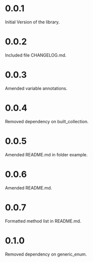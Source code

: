 # 0.0.1

Initial Version of the library.

# 0.0.2

Included file CHANGELOG.md.

# 0.0.3

Amended variable annotations.

# 0.0.4

Removed dependency on built_collection.

# 0.0.5

Amended README.md in folder example.

# 0.0.6

Amended README.md.

# 0.0.7

Formatted method list in README.md.

# 0.1.0

Removed dependency on generic_enum.